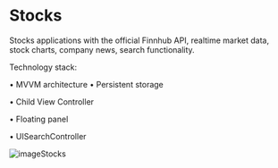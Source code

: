 # Stocks
Stocks applications with the official Finnhub API, realtime market data, stock charts, company news, search functionality.

Technology stack:

• MVVM architecture
• Persistent storage 

• Child View Controller

• Floating panel

• UISearchController

![imageStocks](https://github.com/Harnashevich/Stocks/assets/84876109/ffbbe111-0719-4934-be85-019d1b1a53f7)
